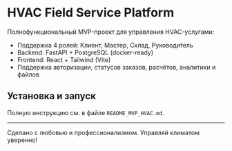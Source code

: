 # HVAC Field Service Platform

Полнофункциональный MVP-проект для управления HVAC-услугами:

- Поддержка 4 ролей: Клиент, Мастер, Склад, Руководитель
- Backend: FastAPI + PostgreSQL (docker-ready)
- Frontend: React + Tailwind (Vite)
- Поддержка авторизации, статусов заказов, расчётов, аналитики и файлов

## Установка и запуск

Полную инструкцию см. в файле `README_MVP_HVAC.md`.

---

Сделано с любовью и профессионализмом. Управляй климатом уверенно!

